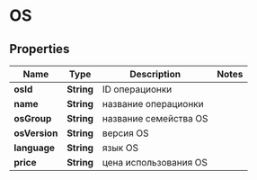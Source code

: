 # OS

## Properties
Name | Type | Description | Notes
------------ | ------------- | ------------- | -------------
**osId** | **String** | ID операционки | 
**name** | **String** | название операционки | 
**osGroup** | **String** | название семейства ОS | 
**osVersion** | **String** | версия ОS | 
**language** | **String** | язык ОS | 
**price** | **String** | цена использования ОS | 
